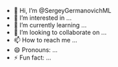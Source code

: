 - 👋 Hi, I’m @SergeyGermanovichML
- 👀 I’m interested in ...
- 🌱 I’m currently learning ...
- 💞️ I’m looking to collaborate on ...
- 📫 How to reach me ...
- 😄 Pronouns: ...
- ⚡ Fun fact: ...

<!---
SergeyGermanovichML/SergeyGermanovichML is a ✨ special ✨ repository because its `README.md` (this file) appears on your GitHub profile.
You can click the Preview link to take a look at your changes.
--->
